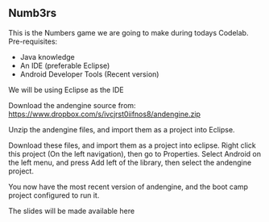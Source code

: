## Numb3rs
This is the Numbers game we are going to make during todays Codelab.
Pre-requisites:
* Java knowledge
* An IDE (preferable Eclipse)
* Android Developer Tools (Recent version)

We will be using Eclipse as the IDE

Download the andengine source from: https://www.dropbox.com/s/ivcjrst0iifnos8/andengine.zip

Unzip the andengine files, and import them as a project into Eclipse.

Download these files, and import them as a project into eclipse.
Right click this project (On the left navigation), then go to Properties.
Select Android on the left menu, and press Add left of the library, then select the andengine project.

You now have the most recent version of andengine, and the boot camp project configured to run it.

The slides will be made available here
